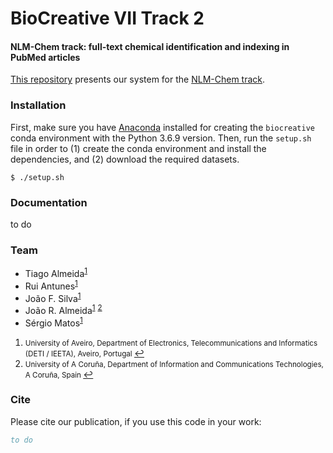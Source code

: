 # BioCreative VII Track 2

#### NLM-Chem track: full-text chemical identification and indexing in PubMed articles

[This repository](https://github.com/bioinformatics-ua/biocreativeVII_track2) presents our system for the
[NLM-Chem track](https://biocreative.bioinformatics.udel.edu/tasks/biocreative-vii/track-2/).


### Installation

First, make sure you have [Anaconda](https://www.anaconda.com/products/individual) installed for creating the `biocreative` conda environment with the Python 3.6.9 version.
Then, run the `setup.sh` file in order to (1) create the conda environment and install the dependencies, and (2) download the required datasets.

```
$ ./setup.sh
```


### Documentation

to do


### Team
  * Tiago Almeida<sup id="a1">[1](#f1)</sup>
  * Rui Antunes<sup id="a1">[1](#f1)</sup>
  * João F. Silva<sup id="a1">[1](#f1)</sup>
  * João R. Almeida<sup id="a1">[1](#f1)</sup> <sup id="a2">[2](#f2)</sup>
  * Sérgio Matos<sup id="a1">[1](#f1)</sup>

1. <small id="f1"> University of Aveiro, Department of Electronics, Telecommunications and Informatics (DETI / IEETA), Aveiro, Portugal </small> [↩](#a1)
2. <small id="f4"> University of A Coruña, Department of Information and Communications Technologies, A Coruña, Spain </small> [↩](#a4)


### Cite

Please cite our publication, if you use this code in your work:

```bib
to do
```
